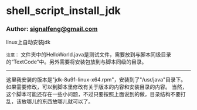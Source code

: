 # shell_script_install_jdk
### Author: signalfeng@gmail.com
linux上自动安装jdk

`注意：` 文件夹中的HelloWorld.java是测试文件，需要放到与脚本同级目录的“TextCode”中。另外需要将安装包放到与脚本同级的目录。

***
这里我安装的版本是"jdk-8u91-linux-x64.rpm"，安装到了"/usr/java"目录下。如果需要修改，可以到脚本里修改有关于版本的内容和安装目录的内容。
当然，这个脚本可能还存在一些小问题，不过只要按照上面说到的做，目录结构不要打乱，该放哪儿的东西放哪儿就可以了。
